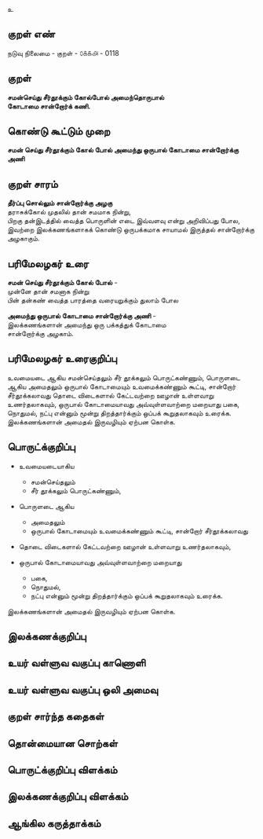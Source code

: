 உ

## குறள் எண் 

நடுவு நிலைமை - குறள் - ௦௧௧௮ - 0118  

## குறள் 

**சமன்செய்து சீர்தூக்கும் கோல்போல் அமைந்தொருபால்  
கோடாமை சான்றோர்க் கணி.** 

## கொண்டு கூட்டும் முறை

**சமன் செய்து சீர்தூக்கும் கோல் போல் அமைந்து ஒருபால் கோடாமை சான்றோர்க்கு அணி**  

## குறள் சாரம் 

**தீர்ப்பு சொல்லும் சான்றோர்க்கு அழகு**  
தராசுக்கோல் முதலில் தான் சமமாக நின்று,  
பிறகு தன்இடத்தில் வைத்த பொருளின் எடை இவ்வளவு என்று அறிவிப்பது போல,  
இவற்றை இலக்கணங்களாகக் கொண்டு ஒருபக்கமாக சாயாமல் இருத்தல் சான்றோர்க்கு அழகாகும்.  

## பரிமேலழகர் உரை

**சமன் செய்து சீர்தூக்கும் கோல் போல்** -  
முன்னே தான் சமனாக நின்று  
பின் தன்கண் வைத்த பாரத்தை வரையறுக்கும் துலாம் போல  

**அமைந்து ஒருபால் கோடாமை சான்றோர்க்கு அணி** -  
இலக்கணங்களான் அமைந்து ஒரு பக்கத்துக் கோடாமை  
சான்றோர்க்கு அழகாம்.  

## பரிமேலழகர் உரைகுறிப்பு   

உவமையடை ஆகிய சமன்செய்தலும் சீர் தூக்கலும் பொருட்கண்ணும், பொருளடை ஆகிய அமைதலும் ஒருபால் கோடாமையும் உவமைக்கண்ணும் கூட்டி, சான்றோர் சீர்தூக்கலாவது தொடை விடைகளால் கேட்டவற்றை ஊழான் உள்ளவாறு உணர்தலாகவும், ஒருபால் கோடாமையாவது அவ்வுள்ளவாற்றை மறையாது பகை, நொதுமல், நட்பு என்னும் மூன்று திறத்தார்க்கும் ஒப்பக் கூறுதலாகவும் உரைக்க.  
இலக்கணங்களான் அமைதல் இருவழியும் ஏற்பன கொள்க.

## பொருட்க்குறிப்பு 

* உவமையடையாகிய  
  * சமன்செய்தலும்  
  * சீர் தூக்கலும் பொருட்கண்ணும்,  

* பொருளடை ஆகிய  
  * அமைதலும்  
  * ஒருபால் கோடாமையும் உவமைக்கண்ணும் கூட்டி, சான்றோர் சீர்தூக்கலாவது  
* தொடை விடைகளால் கேட்டவற்றை ஊழான் உள்ளவாறு உணர்தலாகவும்,  
* ஒருபால் கோடாமையாவது அவ்வுள்ளவாற்றை மறையாது
  * பகை,  
  * நொதுமல்,  
  * நட்பு என்னும் மூன்று திறத்தார்க்கும் ஒப்பக் கூறுதலாகவும் உரைக்க.  

இலக்கணங்களான் அமைதல் இருவழியும் ஏற்பன கொள்க.   

## இலக்கணக்குறிப்பு  


## உயர் வள்ளுவ வகுப்பு காணொளி


## உயர் வள்ளுவ வகுப்பு ஒலி அமைவு 

 
## குறள் சார்ந்த கதைகள் 


## தொன்மையான சொற்கள்


## பொருட்க்குறிப்பு விளக்கம்


## இலக்கணக்குறிப்பு விளக்கம்


## ஆங்கில கருத்தாக்கம் 


